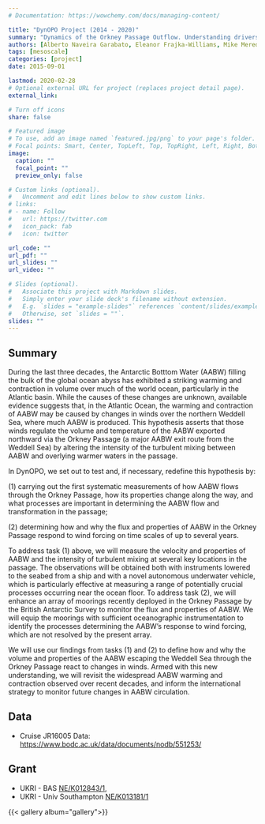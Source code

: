 ```yaml
---
# Documentation: https://wowchemy.com/docs/managing-content/

title: "DynOPO Project (2014 - 2020)"
summary: "Dynamics of the Orkney Passage Outflow. Understanding drivers of outflow from the Weddell Sea to the wider Southern Ocean."
authors: [Alberto Naveira Garabato, Eleanor Frajka-Williams, Mike Meredith, Povl Abrahamsen, Keith Nicholls, Sonya Legg, Kurt Polzin, Christian Buckingham, Carl Spingys, Chris Auckland]
tags: [mesoscale]
categories: [project]
date: 2015-09-01

lastmod: 2020-02-28
# Optional external URL for project (replaces project detail page).
external_link: 

# Turn off icons
share: false

# Featured image
# To use, add an image named `featured.jpg/png` to your page's folder.
# Focal points: Smart, Center, TopLeft, Top, TopRight, Left, Right, BottomLeft, Bottom, BottomRight.
image:
  caption: ""
  focal_point: ""
  preview_only: false

# Custom links (optional).
#   Uncomment and edit lines below to show custom links.
# links:
# - name: Follow
#   url: https://twitter.com
#   icon_pack: fab
#   icon: twitter

url_code: ""
url_pdf: ""
url_slides: ""
url_video: ""

# Slides (optional).
#   Associate this project with Markdown slides.
#   Simply enter your slide deck's filename without extension.
#   E.g. `slides = "example-slides"` references `content/slides/example-slides.md`.
#   Otherwise, set `slides = ""`.
slides: ""
---
```


## Summary

During the last three decades, the Antarctic Botttom Water (AABW) filling the bulk of the global ocean abyss has exhibited a striking warming and contraction in volume over much of the world ocean, particularly in the Atlantic basin. While the causes of these changes are unknown, available evidence suggests that, in the Atlantic Ocean, the warming and contraction of AABW may be caused by changes in winds over the northern Weddell Sea, where much AABW is produced. This hypothesis asserts that those winds regulate the volume and temperature of the AABW exported northward via the Orkney Passage (a major AABW exit route from the Weddell Sea) by altering the intensity of the turbulent mixing between AABW and overlying warmer waters in the passage.


In DynOPO, we set out to test and, if necessary, redefine this hypothesis by:

(1) carrying out the first systematic measurements of how AABW flows through the Orkney Passage, how its properties change along the way, and what processes are important in determining the AABW flow and transformation in the passage;

(2) determining how and why the flux and properties of AABW in the Orkney Passage respond to wind forcing on time scales of up to several years.

To address task (1) above, we will measure the velocity and properties of AABW and the intensity of turbulent mixing at several key locations in the passage. The observations will be obtained both with instruments lowered to the seabed from a ship and with a novel autonomous underwater vehicle, which is particularly effective at measuring a range of potentially crucial processes occurring near the ocean floor. To address task (2), we will enhance an array of moorings recently deployed in the Orkney Passage by the British Antarctic Survey to monitor the flux and properties of AABW. We will equip the moorings with sufficient oceanographic instrumentation to identify the processes determining the AABW’s response to wind forcing, which are not resolved by the present array.

We will use our findings from tasks (1) and (2) to define how and why the volume and properties of the AABW escaping the Weddell Sea through the Orkney Passage react to changes in winds. Armed with this new understanding, we will revisit the widespread AABW warming and contraction observed over recent decades, and inform the international strategy to monitor future changes in AABW circulation.


## Data

- Cruise JR16005 Data: https://www.bodc.ac.uk/data/documents/nodb/551253/

## Grant

- UKRI - BAS [NE/K012843/1](https://gtr.ukri.org/projects?ref=NE%2FK012843%2F1&pn=0&fetchSize=50&selectedSortableField=parentPublicationTitle&selectedSortOrder=ASC), 
- UKRI - Univ Southampton [NE/K013181/1](https://gotw.nerc.ac.uk/list_split.asp?awardref=NE%2FK012843%2F1)

{{< gallery album="gallery">}}